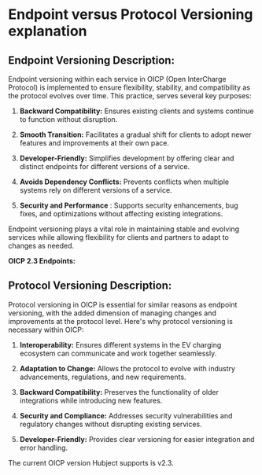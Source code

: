 
#  Endpoint versus Protocol Versioning explanation

## Endpoint Versioning Description:

Endpoint versioning within each service in OICP (Open InterCharge Protocol) is
implemented to ensure flexibility, stability, and compatibility as the
protocol evolves over time. This practice, serves several key purposes:

  1.  **Backward Compatibility:** Ensures existing clients and systems continue to function without disruption.

  2.  **Smooth Transition:** Facilitates a gradual shift for clients to adopt newer features and improvements at their own pace.

  3.  **Developer-Friendly:** Simplifies development by offering clear and distinct endpoints for different versions of a service.

  4.  **Avoids Dependency Conflicts:** Prevents conflicts when multiple systems rely on different versions of a service.

  5.  **Security and Performance** : Supports security enhancements, bug fixes, and optimizations without affecting existing integrations.

Endpoint versioning plays a vital role in maintaining stable and evolving
services while allowing flexibility for clients and partners to adapt to
changes as needed.

 **OICP 2.3 Endpoints:**

 
  
## Protocol Versioning Description:

Protocol versioning in OICP is essential for similar reasons as endpoint
versioning, with the added dimension of managing changes and improvements at
the protocol level. Here's why protocol versioning is necessary within OICP:

  1.  **Interoperability:** Ensures different systems in the EV charging ecosystem can communicate and work together seamlessly.

  2.  **Adaptation to Change:** Allows the protocol to evolve with industry advancements, regulations, and new requirements.

  3.  **Backward Compatibility:** Preserves the functionality of older integrations while introducing new features.

  4.  **Security and Compliance:** Addresses security vulnerabilities and regulatory changes without disrupting existing services.

  5.  **Developer-Friendly:** Provides clear versioning for easier integration and error handling.

The current OICP version Hubject supports is v2.3.

